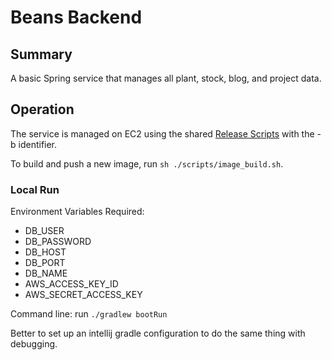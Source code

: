# Beans Backend

## Summary
A basic Spring service that manages all plant, stock, blog, and project data.

## Operation
The service is managed on EC2 using the shared [Release Scripts](https://github.com/basheim/release-scripts) with the
-b identifier.

To build and push a new image, run `sh ./scripts/image_build.sh`.

### Local Run

Environment Variables Required:
* DB_USER
* DB_PASSWORD
* DB_HOST
* DB_PORT
* DB_NAME
* AWS_ACCESS_KEY_ID
* AWS_SECRET_ACCESS_KEY

Command line: run `./gradlew bootRun`

Better to set up an intellij gradle configuration to do the same thing with debugging.